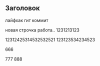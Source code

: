 ## Заголовок

лайфхак гит коммит

новая строчка
работа..
1231213123

12312425314532532521
123123534234523

666

777
888

